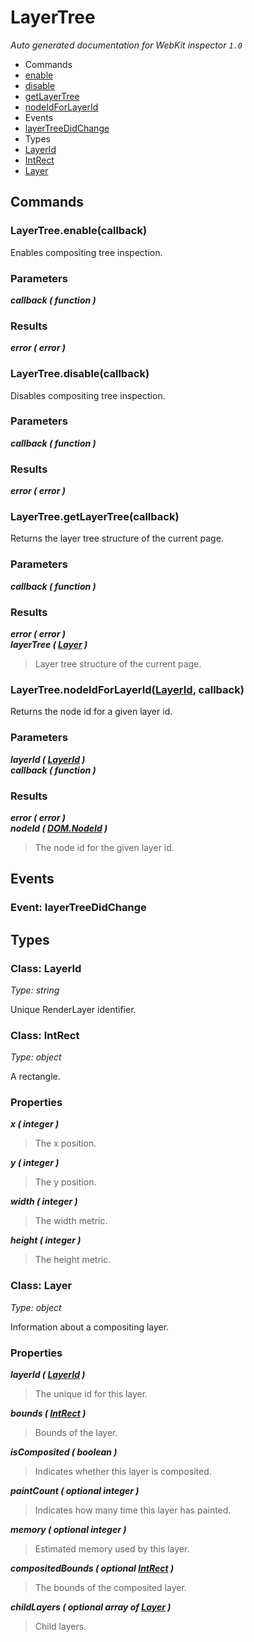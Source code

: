 # LayerTree

_Auto generated documentation for WebKit inspector `1.0`_

* Commands
 * [enable](#layertreeenablecallback)
 * [disable](#layertreedisablecallback)
 * [getLayerTree](#layertreegetlayertreecallback)
 * [nodeIdForLayerId](#layertreenodeidforlayeridlayerid-callback)
* Events
 * [layerTreeDidChange](#event-layertreedidchange)
* Types
 * [LayerId](#class-layerid)
 * [IntRect](#class-intrect)
 * [Layer](#class-layer)


## Commands

### LayerTree.enable(callback)

Enables compositing tree inspection.

### Parameters

_**callback ( function )**_<br>

### Results

_**error ( error )**_<br>


### LayerTree.disable(callback)

Disables compositing tree inspection.

### Parameters

_**callback ( function )**_<br>

### Results

_**error ( error )**_<br>


### LayerTree.getLayerTree(callback)

Returns the layer tree structure of the current page.

### Parameters

_**callback ( function )**_<br>

### Results

_**error ( error )**_<br>
_**layerTree ( [Layer](#class-layer) )**_<br>
> Layer tree structure of the current page.



### LayerTree.nodeIdForLayerId([LayerId](#class-layerid), callback)

Returns the node id for a given layer id.

### Parameters

_**layerId ( [LayerId](#class-layerid) )**_<br>
_**callback ( function )**_<br>

### Results

_**error ( error )**_<br>
_**nodeId ( [DOM.NodeId](DOM.md#class-nodeid) )**_<br>
> The node id for the given layer id.



## Events

### Event: layerTreeDidChange


## Types

### Class: LayerId

_Type: string_

Unique RenderLayer identifier.


### Class: IntRect

_Type: object_

A rectangle.

### Properties

_**x ( integer )**_<br>
> The x position.

_**y ( integer )**_<br>
> The y position.

_**width ( integer )**_<br>
> The width metric.

_**height ( integer )**_<br>
> The height metric.



### Class: Layer

_Type: object_

Information about a compositing layer.

### Properties

_**layerId ( [LayerId](#class-layerid) )**_<br>
> The unique id for this layer.

_**bounds ( [IntRect](#class-intrect) )**_<br>
> Bounds of the layer.

_**isComposited ( boolean )**_<br>
> Indicates whether this layer is composited.

_**paintCount ( optional integer )**_<br>
> Indicates how many time this layer has painted.

_**memory ( optional integer )**_<br>
> Estimated memory used by this layer.

_**compositedBounds ( optional [IntRect](#class-intrect) )**_<br>
> The bounds of the composited layer.

_**childLayers ( optional array of [Layer](#class-layer) )**_<br>
> Child layers.





